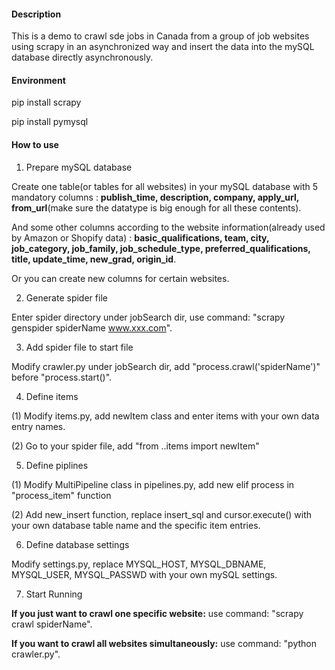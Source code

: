 #### Description
This is a demo to crawl sde jobs in Canada from a group of job websites using scrapy in an asynchronized way and insert the data into the mySQL database directly asynchronously.

#### Environment
pip install scrapy

pip install pymysql

#### How to use
1. Prepare mySQL database

Create one table(or tables for all websites) in your mySQL database with 5 mandatory columns : **publish_time, description, company, apply_url, from_url**(make sure the datatype is big enough for all these contents).

And some other columns according to the website information(already used by Amazon or Shopify data) : **basic_qualifications, team, city, job_category, job_family, job_schedule_type, preferred_qualifications, title, update_time, new_grad, origin_id**.

Or you can create new columns for certain websites.

2. Generate spider file

Enter spider directory under jobSearch dir, use command:
"scrapy genspider spiderName www.xxx.com".

3. Add spider file to start file

Modify crawler.py under jobSearch dir, add "process.crawl('spiderName')" before "process.start()".

4. Define items

(1) Modify items.py, add newItem class and enter items with your own data entry names. 

(2) Go to your spider file, add "from ..items import newItem"

5. Define piplines

(1) Modify MultiPipeline class in pipelines.py, add new elif process in "process_item" function

(2) Add new_insert function, replace insert_sql and cursor.execute() with your own database table name and the specific item entries.

6. Define database settings

Modify settings.py, replace MYSQL_HOST, MYSQL_DBNAME, MYSQL_USER, MYSQL_PASSWD with your own mySQL settings.

7. Start Running

**If you just want to crawl one specific website:**
use command: "scrapy crawl spiderName".

**If you want to crawl all websites simultaneously:**
use command: "python crawler.py".